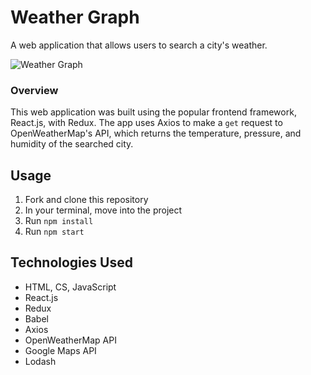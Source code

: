 # Weather Graph
A web application that allows users to search a city's weather.

![Weather Graph](https://i.imgur.com/gGwM5UA.png)

### Overview
This web application was built using the popular frontend framework, React.js, with Redux. The app uses Axios to make a `get` request to OpenWeatherMap's API, which returns the temperature, pressure, and humidity of the searched city.

## Usage
1. Fork and clone this repository
2. In your terminal, move into the project
3. Run `npm install`
4. Run `npm start`

## Technologies Used
- HTML, CS, JavaScript
- React.js
- Redux
- Babel
- Axios
- OpenWeatherMap API
- Google Maps API
- Lodash
